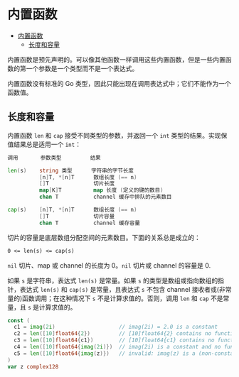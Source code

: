 # 内置函数

- [内置函数](#内置函数)
  - [长度和容量](#长度和容量)

内置函数是预先声明的。可以像其他函数一样调用这些内置函数，但是一些内置函数的第一个参数是一个类型而不是一个表达式。

内置函数没有标准的 Go 类型，因此只能出现在调用表达式中；它们不能作为一个函数值。

## 长度和容量

内置函数 `len` 和 `cap` 接受不同类型的参数，并返回一个 `int` 类型的结果。实现保值结果总是适用一个 `int`：

```go
调用       参数类型         结果

len(s)    string 类型      字符串的字节长度
          [n]T, *[n]T      数组长度 (== n)
          []T              切片长度
          map[K]T          map 长度 (定义的键的数目)
          chan T           channel 缓存中排队的元素数目

cap(s)    [n]T, *[n]T      数组长度 (== n)
          []T              切片容量
          chan T           channel 缓存容量
```

切片的容量是底层数组分配空间的元素数目。下面的关系总是成立的：

```txt
0 <= len(s) <= cap(s)
```

`nil` 切片、map 或 channel 的长度为 0。`nil` 切片或 channel 的容量是 0.

如果 `s` 是字符串，表达式 `len(s)` 是常量。如果 `s` 的类型是数组或指向数组的指针，表达式 `len(s)` 和 `cap(s)` 是常量，且表达式 `s` 不包含 channel 接收者或(非常量的)函数调用；在这种情况下 `s` 不是计算求值的。否则，调用 `len` 和 `cap` 不是常量，且 `s` 是计算求值的。

```go
const (
  c1 = imag(2i)                    // imag(2i) = 2.0 is a constant
  c2 = len([10]float64{2})         // [10]float64{2} contains no function calls
  c3 = len([10]float64{c1})        // [10]float64{c1} contains no function calls
  c4 = len([10]float64{imag(2i)})  // imag(2i) is a constant and no function call is issued
  c5 = len([10]float64{imag(z)})   // invalid: imag(z) is a (non-constant) function call
)
var z complex128
```
